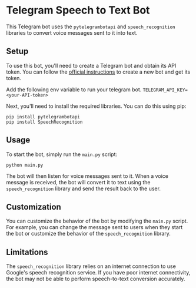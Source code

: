 # Telegram Speech to Text Bot

This Telegram bot uses the `pytelegrambotapi` and `speech_recognition` libraries to convert voice messages sent to it into text.

## Setup

To use this bot, you'll need to create a Telegram bot and obtain its API token. You can follow the [official instructions](https://core.telegram.org/bots#creating-a-new-bot) to create a new bot and get its token.

Add the following env variable to run your telegram bot. `TELEGRAM_API_KEY=<your-API-token>`

Next, you'll need to install the required libraries. You can do this using pip:

```
pip install pytelegrambotapi
pip install SpeechRecognition
```

## Usage

To start the bot, simply run the `main.py` script:

```
python main.py
```

The bot will then listen for voice messages sent to it. When a voice message is received, the bot will convert it to text using the `speech_recognition` library and send the result back to the user.

## Customization

You can customize the behavior of the bot by modifying the `main.py` script. For example, you can change the message sent to users when they start the bot or customize the behavior of the `speech_recognition` library.

## Limitations

The `speech_recognition` library relies on an internet connection to use Google's speech recognition service. If you have poor internet connectivity, the bot may not be able to perform speech-to-text conversion accurately.
